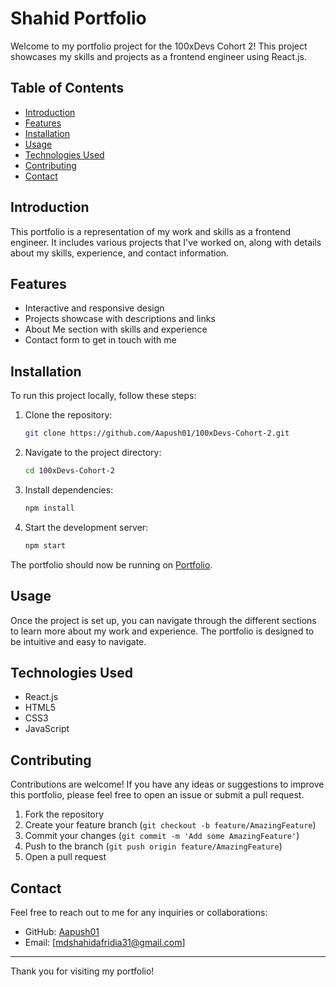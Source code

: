  # Shahid Portfolio

Welcome to my portfolio project for the 100xDevs Cohort 2! This project showcases my skills and projects as a frontend engineer using React.js.

## Table of Contents

- [Introduction](#introduction)
- [Features](#features)
- [Installation](#installation)
- [Usage](#usage)
- [Technologies Used](#technologies-used)
- [Contributing](#contributing)
- [Contact](#contact)

## Introduction

This portfolio is a representation of my work and skills as a frontend engineer. It includes various projects that I've worked on, along with details about my skills, experience, and contact information.

## Features

- Interactive and responsive design
- Projects showcase with descriptions and links
- About Me section with skills and experience
- Contact form to get in touch with me

## Installation

To run this project locally, follow these steps:

1. Clone the repository:
    ```sh
    git clone https://github.com/Aapush01/100xDevs-Cohort-2.git
    ```
2. Navigate to the project directory:
    ```sh
    cd 100xDevs-Cohort-2
    ```
3. Install dependencies:
    ```sh
    npm install
    ```
4. Start the development server:
    ```sh
    npm start
    ```

The portfolio should now be running on [Portfolio](https://my-portfolio-three-sigma-82.vercel.app/).

## Usage

Once the project is set up, you can navigate through the different sections to learn more about my work and experience. The portfolio is designed to be intuitive and easy to navigate.

## Technologies Used

- React.js
- HTML5
- CSS3
- JavaScript
 

## Contributing

Contributions are welcome! If you have any ideas or suggestions to improve this portfolio, please feel free to open an issue or submit a pull request.

1. Fork the repository
2. Create your feature branch (`git checkout -b feature/AmazingFeature`)
3. Commit your changes (`git commit -m 'Add some AmazingFeature'`)
4. Push to the branch (`git push origin feature/AmazingFeature`)
5. Open a pull request

 

## Contact

Feel free to reach out to me for any inquiries or collaborations:

- GitHub: [Aapush01](https://github.com/Aapush01)
- Email: [mdshahidafridia31@gmail.com]

---

Thank you for visiting my portfolio!
